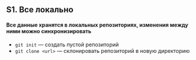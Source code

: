 ## S1. Все локально
#### Все данные хранятся в локальных репозиториях, изменения между ними можно синхронизировать
-  `git init` — создать пустой репозиторий
-  `git clone <url>` — склонировать репозиторий в новую директорию